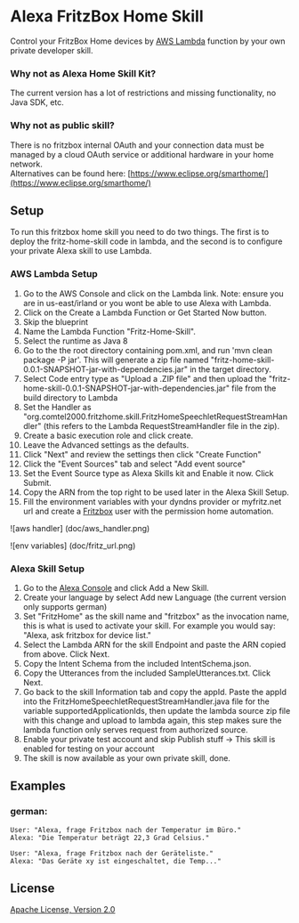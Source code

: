 # Alexa FritzBox Home Skill
Control your FritzBox Home devices by [AWS Lambda](http://aws.amazon.com/lambda) function by your own private developer skill.

### Why not as Alexa Home Skill Kit? 
The current version has a lot of restrictions and missing functionality, no Java SDK, etc.

### Why not as public skill?
There is no fritzbox internal OAuth and your connection data must be managed by a cloud OAuth service or additional hardware in your home network.   
Alternatives can be found here: 
[https://www.eclipse.org/smarthome/](https://www.eclipse.org/smarthome/)

## Setup
To run this fritzbox home skill you need to do two things. The first is to deploy the fritz-home-skill code in lambda, and the second is to configure your private Alexa skill to use Lambda.

### AWS Lambda Setup
1. Go to the AWS Console and click on the Lambda link. Note: ensure you are in us-east/irland or you wont be able to use Alexa with Lambda.
2. Click on the Create a Lambda Function or Get Started Now button.
3. Skip the blueprint
4. Name the Lambda Function "Fritz-Home-Skill".
5. Select the runtime as Java 8
6. Go to the the root directory containing pom.xml, and run 'mvn clean package -P jar'. This will generate a zip file named "fritz-home-skill-0.0.1-SNAPSHOT-jar-with-dependencies.jar" in the target directory.
7. Select Code entry type as "Upload a .ZIP file" and then upload the "fritz-home-skill-0.0.1-SNAPSHOT-jar-with-dependencies.jar" file from the build directory to Lambda
8. Set the Handler as "org.comtel2000.fritzhome.skill.FritzHomeSpeechletRequestStreamHandler" (this refers to the Lambda RequestStreamHandler file in the zip).
9. Create a basic execution role and click create.
10. Leave the Advanced settings as the defaults.
11. Click "Next" and review the settings then click "Create Function"
12. Click the "Event Sources" tab and select "Add event source"
13. Set the Event Source type as Alexa Skills kit and Enable it now. Click Submit.
14. Copy the ARN from the top right to be used later in the Alexa Skill Setup.
15. Fill the environment variables with your dyndns provider or myfritz.net url and create a [Fritzbox](http://fritz.box) user with the permission home automation.

![aws handler] (doc/aws_handler.png)

![env variables] (doc/fritz_url.png)

### Alexa Skill Setup
1. Go to the [Alexa Console](https://developer.amazon.com/edw/home.html) and click Add a New Skill.
2. Create your language by select Add new Language (the current version only supports german)
3. Set "FritzHome" as the skill name and "fritzbox" as the invocation name, this is what is used to activate your skill. For example you would say: "Alexa, ask fritzbox for device list."
4. Select the Lambda ARN for the skill Endpoint and paste the ARN copied from above. Click Next.
5. Copy the Intent Schema from the included IntentSchema.json.
6. Copy the Utterances from the included SampleUtterances.txt. Click Next.
7. Go back to the skill Information tab and copy the appId. Paste the appId into the FritzHomeSpeechletRequestStreamHandler.java file for the variable supportedApplicationIds,
   then update the lambda source zip file with this change and upload to lambda again, this step makes sure the lambda function only serves request from authorized source.
8. Enable your private test account and skip Publish stuff -> This skill is enabled for testing on your account
9. The skill is now available as your own private skill, done.

## Examples
### german:
    User: "Alexa, frage Fritzbox nach der Temperatur im Büro."
    Alexa: "Die Temperatur beträgt 22,3 Grad Celsius."

    User: "Alexa, frage Fritzbox nach der Geräteliste."
    Alexa: "Das Geräte xy ist eingeschaltet, die Temp..."
    
## License
[Apache License, Version 2.0](http://www.apache.org/licenses/LICENSE-2.0)
